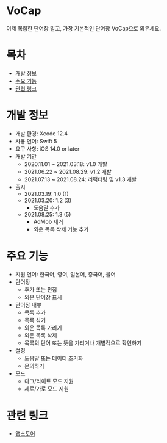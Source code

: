 # VoCap
이제 복잡한 단어장 말고, 가장 기본적인 단어장 VoCap으로 외우세요.

# 목차
- [개발 정보](#개발-정보)
- [주요 기능](#주요-기능)
- [관련 링크](#관련-링크)

# 개발 정보
- 개발 환경: Xcode 12.4
- 사용 언어: Swift 5
- 요구 사항: iOS 14.0 or later
- 개발 기간
    - 2020.11.01 ~ 2021.03.18: v1.0 개발
    - 2021.06.22 ~ 2021.08.29: v1.2 개발
    - 2021.07.13 ~ 2021.08.24: 리팩터링 및 v1.3 개발
- 출시
    - 2021.03.19: 1.0 (1)
    - 2021.03.20: 1.2 (3)
        - 도움말 추가
    - 2021.08.25: 1.3 (5)
        - AdMob 제거
        - 외운 목록 삭제 기능 추가

# 주요 기능
- 지원 언어: 한국어, 영어, 일본어, 중국어, 불어
- 단어장
    - 추가 또는 편집
    - 외운 단어장 표시
- 단어장 내부
    - 목록 추가
    - 목록 섞기
    - 외운 목록 가리기
    - 외운 목록 삭제
    - 목록의 단어 또는 뜻을 가리거나 개별적으로 확인하기
- 설정
    - 도움말 또는 데이터 초기화
    - 문의하기
- 모드
    - 다크/라이트 모드 지원
    - 세로/가로 모드 지원

# 관련 링크
- [앱스토어](https://apps.apple.com/kr/app/vocap/id1559011042?l=ko)
